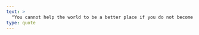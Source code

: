 ```yaml
---
text: >
  "You cannot help the world to be a better place if you do not become a more conscious human being." - Sadhguru
type: quote
---
```

